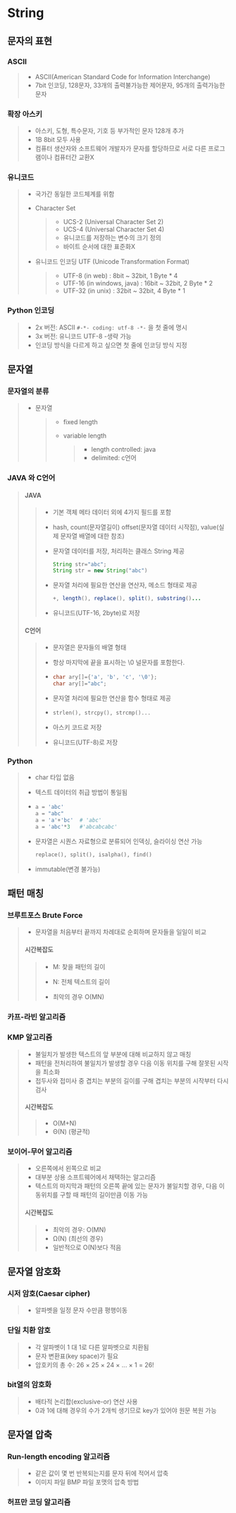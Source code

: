 # String



## 문자의 표현

### ASCII

> - ASCII(American Standard Code for Information Interchange)
> - 7bit 인코딩, 128문자, 33개의 출력불가능한 제어문자, 95개의 출력가능한 문자

### 확장 아스키

> - 아스키, 도형, 특수문자, 기호 등 부가적인 문자 128개 추가
> - 1B 8bit 모두 사용
> - 컴퓨터 생산자와 소프트웨어 개발자가 문자를 할당하므로 서로 다른 프로그램이나 컴퓨터간 교환X

### 유니코드

> - 국가간 동일한 코드체계를 위함
>
> - Character Set
>
>   > - UCS-2 (Universal Character Set 2)
>   > - UCS-4 (Universal Character Set 4)
>   > - 유니코드를 저장하는 변수의 크기 정의
>   > - 바이트 순서에 대한 표준화X
>
> - 유니코드 인코딩 UTF (Unicode Transformation Format)
>
>   > - UTF-8 (in web) : 8bit ~ 32bit, 1 Byte * 4
>   > - UTF-16 (in windows, java) : 16bit ~ 32bit, 2 Byte * 2
>   > - UTF-32 (in unix) : 32bit ~ 32bit, 4 Byte * 1

### Python 인코딩

> - 2x 버전: ASCII `#-*- coding: utf-8 -*-` 을 첫 줄에 명시
> - 3x 버전: 유니코드 UTF-8 -생략 가능
> - 인코딩 방식을 다르게 하고 싶으면 첫 줄에 인코딩 방식 지정





## 문자열

### 문자열의 분류

> - 문자열
>
>   > - fixed length
>   >
>   > - variable length
>   >
>   >   > - length controlled: java
>   >   > - delimited: c언어

### JAVA 와 C언어

> #### JAVA
>
> > - 기본 객체 메타 데이터 외에 4가지 필드를 포함
> >
> > - hash, count(문자열길이) offset(문자열 데이터 시작점), value(실제 문자열 배열에 대한 참조)
> >
> > - 문자열 데이터를 저장, 처리하는 클래스 String 제공
> >
> >   ```java
> >   String str="abc";
> >   String str = new String("abc")
> >   ```
> >
> > - 문자열 처리에 필요한 연산을 연산자, 메소드 형태로 제공
> >
> >   ```java
> >   +, length(), replace(), split(), substring()...
> >   ```
> >
> > - 유니코드(UTF-16, 2byte)로 저장
>
> #### C언어
>
> > - 문자열은 문자들의 배열 형태
> >
> > - 항상 마지막에 끝을 표시하는 \0 널문자를 포함한다.
> >
> > - ```c
> >   char ary[]={'a', 'b', 'c', '\0'};
> >   char ary[]="abc";
> >   ```
> >
> > - 문자열 처리에 필요한 연산을 함수 형태로 제공
> >
> > - ```c
> >   strlen(), strcpy(), strcmp()...
> >   ```
> >
> > - 아스키 코드로 저장
> >
> > - 유니코드(UTF-8)로 저장

### Python

> - char 타입 없음
>
> - 텍스트 데이터의 취급 방법이 통일됨
>
> - ```python
>   a = 'abc'
>   a = "abc"
>   a = 'a'+'bc'  # 'abc'
>   a = 'abc'*3   #'abcabcabc'
>   ```
>
> - 문자열은 시퀀스 자료형으로 분류되어 인덱싱, 슬라이싱 연산 가능
>
>   ```python
>   replace(), split(), isalpha(), find()
>   ```
>
> - immutable(변경 불가능)

## 패턴 매칭

### 브루트포스 Brute Force

> - 문자열을 처음부터 끝까지 차례대로 순회하며 문자들을 일일이 비교
>
> #### 시간복잡도
>
> > - M: 찾을 패턴의 길이
> > - N: 전체 텍스트의 길이
> >
> > - 최악의 경우 O(MN)

### 카프-라빈 알고리즘

### KMP 알고리즘

> - 불일치가 발생한 텍스트의 앞 부분에 대해 비교하지 않고 매칭
> - 패턴을 전처리하여 불일치가 발생할 경우 다음 이동 위치를 구해 잘못된 시작을 최소화
> - 접두사와 접미사 중 겹치는 부분의 길이를 구해 겹치는 부분의 시작부터 다시 검사
>
> #### 시간복잡도
>
> > - O(M+N)
> > - Θ(N) (평균적)

### 보이어-무어 알고리즘

> - 오른쪽에서 왼쪽으로 비교
> - 대부분 상용 소프트웨어에서 채택하는 알고리즘
> - 텍스트의 마지막과 패턴의 오른쪽 끝에 있는 문자가 불일치할 경우, 다음 이동위치를 구할 때 패턴의 길이만큼 이동 가능
>
> #### 시간복잡도
>
> > - 최악의 경우: O(MN)
> > - Ω(N) (최선의 경우)
> > - 일반적으로 O(N)보다 적음

## 문자열 암호화

### 시저 암호(Caesar cipher)

> - 알파벳을 일정 문자 수만큼 평행이동

### 단일 치환 암호

> - 각 알파벳이 1 대 1로 다른 알파벳으로 치환됨
> - 문자 변환표(key space)가 필요
> - 암호키의 총 수: 26 × 25 × 24 × ... × 1 = 26!

### bit열의 암호화

> - 배타적 논리합(exclusive-or) 연산 사용
> - 0과 1에 대해 경우의 수가 2개씩 생기므로 key가 있어야 원문 복원 가능

## 문자열 압축

### Run-length encoding 알고리즘

> - 같은 값이 몇 번 반복되는지를 문자 뒤에 적어서 압축
> - 이미지 파일 BMP 파일 포맷의 압축 방법

### 허프만 코딩 알고리즘